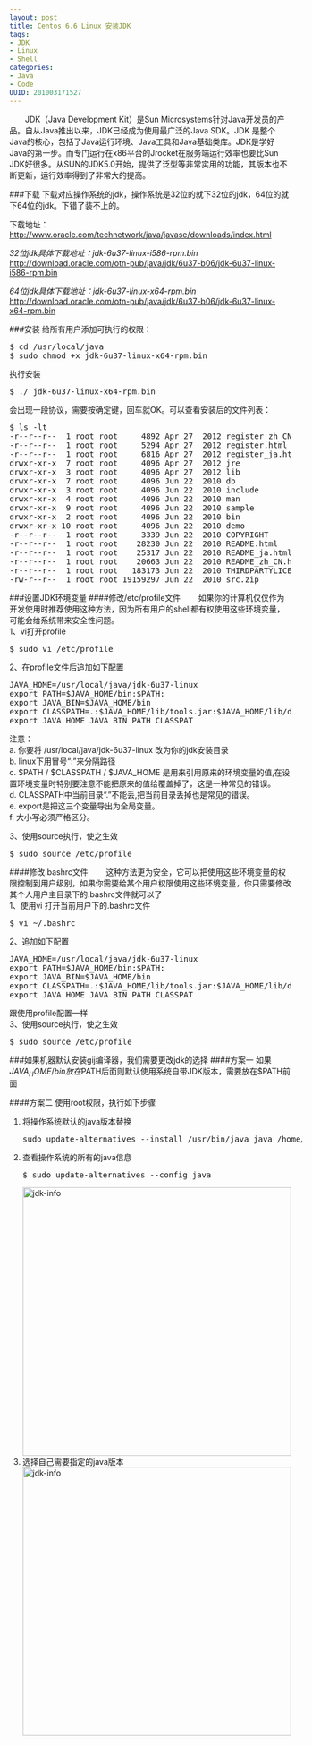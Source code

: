 ```yaml
--- 
layout: post
title: Centos 6.6 Linux 安装JDK
tags: 
- JDK
- Linux
- Shell
categories:
- Java
- Code
UUID: 201003171527
---
```


   　　JDK（Java Development Kit）是Sun Microsystems针对Java开发员的产品。自从Java推出以来，JDK已经成为使用最广泛的Java SDK。JDK 是整个Java的核心，包括了Java运行环境、Java工具和Java基础类库。JDK是学好Java的第一步。而专门运行在x86平台的Jrocket在服务端运行效率也要比Sun JDK好很多。从SUN的JDK5.0开始，提供了泛型等非常实用的功能，其版本也不断更新，运行效率得到了非常大的提高。

###下载
下载对应操作系统的jdk，操作系统是32位的就下32位的jdk，64位的就下64位的jdk。下错了装不上的。

下载地址：<a href="http://www.oracle.com/technetwork/java/javase/downloads/index.html">http://www.oracle.com/technetwork/java/javase/downloads/index.html</a>

*32位jdk具体下载地址：jdk-6u37-linux-i586-rpm.bin*<br>
<a href="http://download.oracle.com/otn-pub/java/jdk/6u37-b06/jdk-6u37-linux-i586-rpm.bin">
http://download.oracle.com/otn-pub/java/jdk/6u37-b06/jdk-6u37-linux-i586-rpm.bin
</a>

*64位jdk具体下载地址：jdk-6u37-linux-x64-rpm.bin*<br>
<a href="http://download.oracle.com/otn-pub/java/jdk/6u37-b06/jdk-6u37-linux-x64-rpm.bin">
http://download.oracle.com/otn-pub/java/jdk/6u37-b06/jdk-6u37-linux-x64-rpm.bin
</a>

###安装
给所有用户添加可执行的权限：
<pre id="bash">
$ cd /usr/local/java
$ sudo chmod +x jdk-6u37-linux-x64-rpm.bin
</pre>
执行安装
<pre id="bash">
$ ./ jdk-6u37-linux-x64-rpm.bin
</pre>
会出现一段协议，需要按确定键，回车就OK。可以查看安装后的文件列表：
<pre id="bash">
$ ls -lt 
-r--r--r--  1 root root     4892 Apr 27  2012 register_zh_CN.html
-r--r--r--  1 root root     5294 Apr 27  2012 register.html
-r--r--r--  1 root root     6816 Apr 27  2012 register_ja.html
drwxr-xr-x  7 root root     4096 Apr 27  2012 jre
drwxr-xr-x  3 root root     4096 Apr 27  2012 lib
drwxr-xr-x  7 root root     4096 Jun 22  2010 db
drwxr-xr-x  3 root root     4096 Jun 22  2010 include
drwxr-xr-x  4 root root     4096 Jun 22  2010 man
drwxr-xr-x  9 root root     4096 Jun 22  2010 sample
drwxr-xr-x  2 root root     4096 Jun 22  2010 bin
drwxr-xr-x 10 root root     4096 Jun 22  2010 demo
-r--r--r--  1 root root     3339 Jun 22  2010 COPYRIGHT
-r--r--r--  1 root root    28230 Jun 22  2010 README.html
-r--r--r--  1 root root    25317 Jun 22  2010 README_ja.html
-r--r--r--  1 root root    20663 Jun 22  2010 README_zh_CN.html
-r--r--r--  1 root root   183173 Jun 22  2010 THIRDPARTYLICENSEREADME.txt
-rw-r--r--  1 root root 19159297 Jun 22  2010 src.zip
</pre>
###设置JDK环境变量
####修改/etc/profile文件 
   　　如果你的计算机仅仅作为开发使用时推荐使用这种方法，因为所有用户的shell都有权使用这些环境变量，可能会给系统带来安全性问题。<br>
1、vi打开profile
<pre id="bash">
$ sudo vi /etc/profile
</pre>
2、在profile文件后追加如下配置
<pre id="bash">
JAVA_HOME=/usr/local/java/jdk-6u37-linux
export PATH=$JAVA_HOME/bin:$PATH:
export JAVA_BIN=$JAVA_HOME/bin
export CLASSPATH=.:$JAVA_HOME/lib/tools.jar:$JAVA_HOME/lib/dt.jar
export JAVA_HOME JAVA_BIN PATH CLASSPAT
</pre>
注意：<br>
a. 你要将 /usr/local/java/jdk-6u37-linux 改为你的jdk安装目录<br>
b. linux下用冒号“:”来分隔路径<br>
c. $PATH / $CLASSPATH / $JAVA_HOME 是用来引用原来的环境变量的值,在设置环境变量时特别要注意不能把原来的值给覆盖掉了，这是一种常见的错误。<br>
d. CLASSPATH中当前目录“.”不能丢,把当前目录丢掉也是常见的错误。<br>
e. export是把这三个变量导出为全局变量。<br>
f. 大小写必须严格区分。<br>

3、使用source执行，使之生效
<pre id="bash">
$ sudo source /etc/profile
</pre>

####修改.bashrc文件 
   　　这种方法更为安全，它可以把使用这些环境变量的权限控制到用户级别，如果你需要给某个用户权限使用这些环境变量，你只需要修改其个人用户主目录下的.bashrc文件就可以了<br>
1、使用vi 打开当前用户下的.bashrc文件
<pre id="bash">
$ vi ~/.bashrc
</pre>
2、追加如下配置
<pre id="bash">
JAVA_HOME=/usr/local/java/jdk-6u37-linux
export PATH=$JAVA_HOME/bin:$PATH:
export JAVA_BIN=$JAVA_HOME/bin
export CLASSPATH=.:$JAVA_HOME/lib/tools.jar:$JAVA_HOME/lib/dt.jar
export JAVA_HOME JAVA_BIN PATH CLASSPAT
</pre>
跟使用profile配置一样<br>
3、使用source执行，使之生效
<pre id="bash">
$ sudo source /etc/profile
</pre>
###如果机器默认安装gij编译器，我们需要更改jdk的选择
####方案一
如果$JAVA_HOME/bin 放在$PATH后面则默认使用系统自带JDK版本，需要放在$PATH前面<br>

####方案二
使用root权限，执行如下步骤
<ol>
<li>将操作系统默认的java版本替换<br>
<pre id="bash" style="width:500px">
sudo update-alternatives --install /usr/bin/java java /home/denghp/software/jdk1.6.0_30/bin/java 300
</pre></li>
<li>查看操作系统的所有的java信息<br>
<pre id="bash" style="width:500px">
$ sudo update-alternatives --config java 
</pre>
<img src="http://demi-panda.com/media/pub/java/jdk-1.jpg" width="480px" alt="jdk-info"></img>
</li>
<li>选择自己需要指定的java版本<br>
<img src="http://demi-panda.com/media/pub/java/jdk-2.jpg" width="480px" alt="jdk-info"></img>
</li>
</ol>
